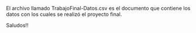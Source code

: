 El archivo llamado TrabajoFinal-Datos.csv es el documento que contiene los datos con los cuales se realizó el proyecto final.

Saludos!!
